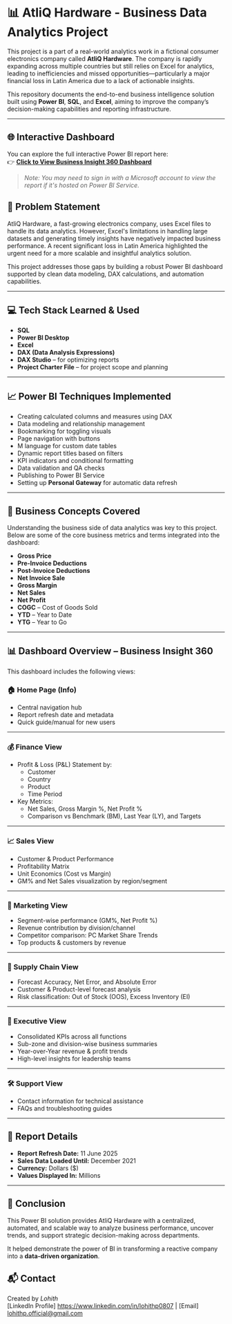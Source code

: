 # 📊 AtliQ Hardware - Business Data Analytics Project

This project is a part of a real-world analytics work in a fictional consumer electronics company called **AtliQ Hardware**. The company is rapidly expanding across multiple countries but still relies on Excel for analytics, leading to inefficiencies and missed opportunities—particularly a major financial loss in Latin America due to a lack of actionable insights.

This repository documents the end-to-end business intelligence solution built using **Power BI**, **SQL**, and **Excel**, aiming to improve the company’s decision-making capabilities and reporting infrastructure.

---
## 🌐 Interactive Dashboard

You can explore the full interactive Power BI report here:  
👉 [**Click to View Business Insight 360 Dashboard**](https://app.powerbi.com/view?r=eyJrIjoiMTBhMDlhZGYtMDdlYS00YWRkLWI1ZDQtMWMzYWNkNDA3OGM1IiwidCI6ImM2ZTU0OWIzLTVmNDUtNDAzMi1hYWU5LWQ0MjQ0ZGM1YjJjNCJ9)

> _Note: You may need to sign in with a Microsoft account to view the report if it's hosted on Power BI Service._


## 🧠 Problem Statement

AtliQ Hardware, a fast-growing electronics company, uses Excel files to handle its data analytics. However, Excel's limitations in handling large datasets and generating timely insights have negatively impacted business performance. A recent significant loss in Latin America highlighted the urgent need for a more scalable and insightful analytics solution.

This project addresses those gaps by building a robust Power BI dashboard supported by clean data modeling, DAX calculations, and automation capabilities.

---

## 💻 Tech Stack Learned & Used

- **SQL**
- **Power BI Desktop**
- **Excel**
- **DAX (Data Analysis Expressions)**
- **DAX Studio** – for optimizing reports
- **Project Charter File** – for project scope and planning

---

## 📈 Power BI Techniques Implemented

- Creating calculated columns and measures using DAX
- Data modeling and relationship management
- Bookmarking for toggling visuals
- Page navigation with buttons
- M language for custom date tables
- Dynamic report titles based on filters
- KPI indicators and conditional formatting
- Data validation and QA checks
- Publishing to Power BI Service
- Setting up **Personal Gateway** for automatic data refresh

---

## 🧾 Business Concepts Covered

Understanding the business side of data analytics was key to this project. Below are some of the core business metrics and terms integrated into the dashboard:

- **Gross Price**
- **Pre-Invoice Deductions**
- **Post-Invoice Deductions**
- **Net Invoice Sale**
- **Gross Margin**
- **Net Sales**
- **Net Profit**
- **COGC** – Cost of Goods Sold
- **YTD** – Year to Date
- **YTG** – Year to Go

---


## 📊 Dashboard Overview – Business Insight 360

This dashboard includes the following views:

### 🏠 Home Page (Info)
- Central navigation hub
- Report refresh date and metadata
- Quick guide/manual for new users

---

### 💰 Finance View
- Profit & Loss (P&L) Statement by:
  - Customer
  - Country
  - Product
  - Time Period
- Key Metrics:
  - Net Sales, Gross Margin %, Net Profit %
  - Comparison vs Benchmark (BM), Last Year (LY), and Targets

---

### 📈 Sales View
- Customer & Product Performance
- Profitability Matrix
- Unit Economics (Cost vs Margin)
- GM% and Net Sales visualization by region/segment

---

### 📣 Marketing View
- Segment-wise performance (GM%, Net Profit %)
- Revenue contribution by division/channel
- Competitor comparison: PC Market Share Trends
- Top products & customers by revenue

---

### 🚛 Supply Chain View
- Forecast Accuracy, Net Error, and Absolute Error
- Customer & Product-level forecast analysis
- Risk classification: Out of Stock (OOS), Excess Inventory (EI)

---

### 🧭 Executive View
- Consolidated KPIs across all functions
- Sub-zone and division-wise business summaries
- Year-over-Year revenue & profit trends
- High-level insights for leadership teams

---

### 🛠️ Support View
- Contact information for technical assistance
- FAQs and troubleshooting guides

---

## 📅 Report Details

- **Report Refresh Date:** 11 June 2025  
- **Sales Data Loaded Until:** December 2021  
- **Currency:** Dollars ($)  
- **Values Displayed In:** Millions  

---

## 📌 Conclusion

This Power BI solution provides AtliQ Hardware with a centralized, automated, and scalable way to analyze business performance, uncover trends, and support strategic decision-making across departments.

It helped demonstrate the power of BI in transforming a reactive company into a **data-driven organization**.


## 📬 Contact
Created by *Lohith*  
[LinkedIn Profile] https://www.linkedin.com/in/lohithp0807 | [Email] lohithp.official@gmail.com 


